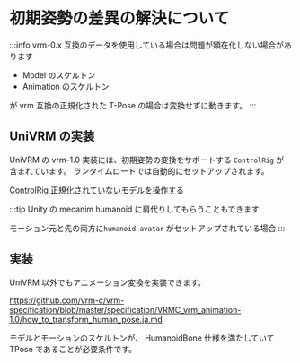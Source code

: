 # 初期姿勢の差異の解決について

:::info vrm-0.x 互換のデータを使用している場合は問題が顕在化しない場合があります

- Model のスケルトン
- Animation のスケルトン

が vrm 互換の正規化された T-Pose の場合は変換せずに動きます。
:::

## UniVRM の実装

UniVRM の vrm-1.0 実装には、初期姿勢の変換をサポートする `ControlRig` が
含まれています。
ランタイムロードでは自動的にセットアップされます。

[ControlRig 正規化されていないモデルを操作する](/api/vrm1_controlrig/)

:::tip Unity の mecanim humanoid に肩代りしてもらうこともできます

モーション元と先の両方に`humanoid avatar` がセットアップされている場合
:::

## 実装

UniVRM 以外でもアニメーション変換を実装できます。

https://github.com/vrm-c/vrm-specification/blob/master/specification/VRMC_vrm_animation-1.0/how_to_transform_human_pose.ja.md

モデルとモーションのスケルトンが、
HumanoidBone 仕様を満たしていて TPose であることが必要条件です。

